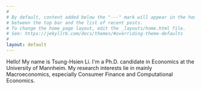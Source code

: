 ```yaml
---
#
# By default, content added below the "---" mark will appear in the home page
# between the top bar and the list of recent posts.
# To change the home page layout, edit the _layouts/home.html file.
# See: https://jekyllrb.com/docs/themes/#overriding-theme-defaults
#
layout: default
---
```


Hello! My name is Tsung-Hsien Li. I'm a Ph.D. candidate in Economics at the University of Mannheim. My research interests lie in mainly Macroeconomics, especially Consumer Finance and Computational Economics.
